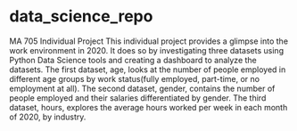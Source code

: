 # data_science_repo
MA 705 Individual Project
This individual project provides a glimpse into the work environment in 2020. It does so by investigating three datasets using Python Data Science tools and creating a dashboard to analyze the datasets. The first dataset, age, looks at the number of people employed in different age groups by work status(fully employed, part-time, or no employment at all). The second dataset, gender, contains the number of people employed and their salaries differentiated by gender.  The third dataset, hours, explores the average hours worked per week in each month of 2020, by industry. 
